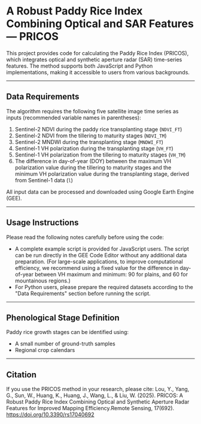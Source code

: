 # A Robust Paddy Rice Index Combining Optical and SAR Features — PRICOS

This project provides code for calculating the Paddy Rice Index (PRICOS), which integrates optical and synthetic aperture radar (SAR) time-series features. The method supports both JavaScript and Python implementations, making it accessible to users from various backgrounds.

---

## Data Requirements

The algorithm requires the following five satellite image time series as inputs (recommended variable names in parentheses):

1. Sentinel-2 NDVI during the paddy rice transplanting stage (`NDVI_FT`)  
2. Sentinel-2 NDVI from the tillering to maturity stages (`NDVI_TM`)  
3. Sentinel-2 MNDWI during the transplanting stage (`MNDWI_FT`)  
4. Sentinel-1 VH polarization during the transplanting stage (`VH_FT`)  
5. Sentinel-1 VH polarization from the tillering to maturity stages (`VH_TM`)
6. The difference in day-of-year (DOY) between the maximum VH polarization value during the tillering to maturity stages and the minimum VH polarization value during the transplanting stage, derived from Sentinel-1 data (`l`)

All input data can be processed and downloaded using Google Earth Engine (GEE).

---

## Usage Instructions

Please read the following notes carefully before using the code:

- A complete example script is provided for JavaScript users. The script can be run directly in the GEE Code Editor without any additional data preparation. (For large-scale applications, to improve computational efficiency, we recommend using a fixed value for the difference in day-of-year between VH maximum and minimum: 90 for plains, and 60 for mountainous regions.)  
- For Python users, please prepare the required datasets according to the "Data Requirements" section before running the script.

---

## Phenological Stage Definition

Paddy rice growth stages can be identified using:

- A small number of ground-truth samples  
- Regional crop calendars

---

## Citation

If you use the PRICOS method in your research, please cite:
Lou, Y., Yang, G., Sun, W., Huang, K., Huang, J., Wang, L., & Liu, W. (2025). PRICOS: A Robust Paddy Rice Index Combining Optical and Synthetic Aperture Radar Features for Improved Mapping Efficiency.Remote Sensing, 17(692). https://doi.org/10.3390/rs17040692
